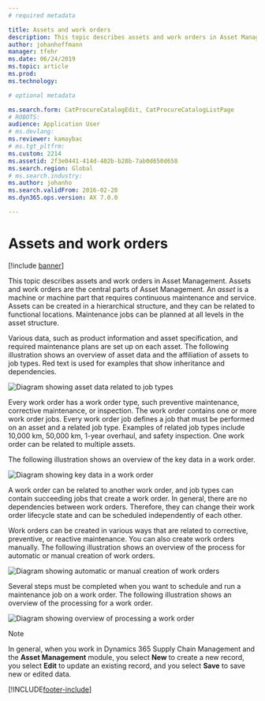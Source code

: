 ```yaml
---
# required metadata

title: Assets and work orders
description: This topic describes assets and work orders in Asset Management.
author: johanhoffmann
manager: tfehr
ms.date: 06/24/2019
ms.topic: article
ms.prod: 
ms.technology: 

# optional metadata

ms.search.form: CatProcureCatalogEdit, CatProcureCatalogListPage
# ROBOTS: 
audience: Application User
# ms.devlang: 
ms.reviewer: kamaybac
# ms.tgt_pltfrm: 
ms.custom: 2214
ms.assetid: 2f3e0441-414d-402b-b28b-7ab0d650d658
ms.search.region: Global
# ms.search.industry: 
ms.author: johanho
ms.search.validFrom: 2016-02-28
ms.dyn365.ops.version: AX 7.0.0

---
```


# Assets and work orders

[!include [banner](../../includes/banner.md)]

 

This topic describes assets and work orders in Asset Management. Assets and work orders are the central parts of Asset Management. An *asset* is a machine or machine part that requires continuous maintenance and service. Assets can be created in a hierarchical structure, and they can be related to functional locations. Maintenance jobs can be planned at all levels in the asset structure.

Various data, such as product information and asset specification, and required maintenance plans are set up on each asset. The following illustration shows an overview of asset data and the affiliation of assets to job types. Red text is used for examples that show inheritance and dependencies.

![Diagram showing asset data related to job types](media/05-overview-image.png)

Every work order has a work order type, such preventive maintenance, corrective maintenance, or inspection. The work order contains one or more work order jobs. Every work order job defines a job that must be performed on an asset and a related job type. Examples of related job types include 10,000 km, 50,000 km, 1-year overhaul, and safety inspection. One work order can be related to multiple assets.

The following illustration shows an overview of the key data in a work order.

![Diagram showing key data in a work order](media/06-overview-image.png)

A work order can be related to another work order, and job types can contain succeeding jobs that create a work order. In general, there are no dependencies between work orders. Therefore, they can change their work order lifecycle state and can be scheduled independently of each other.

Work orders can be created in various ways that are related to corrective, preventive, or reactive maintenance. You can also create work orders manually. The following illustration shows an overview of the process for automatic or manual creation of work orders.

![Diagram showing automatic or manual creation of work orders](media/07-overview-image.png)

Several steps must be completed when you want to schedule and run a maintenance job on a work order. The following illustration shows an overview of the processing for a work order.

![Diagram showing overview of processing a work order](media/08-overview-image.png)

> [!NOTE]
> In general, when you work in Dynamics 365 Supply Chain Management and the **Asset Management** module, you select **New** to create a new record, you select **Edit** to update an existing record, and you select **Save** to save new or edited data.


[!INCLUDE[footer-include](../../../includes/footer-banner.md)]